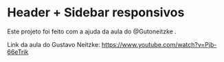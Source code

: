 # Header + Sidebar responsivos
Este projeto foi feito com a ajuda da aula do @Gutoneitzke .

Link da aula do Gustavo Neitzke: https://www.youtube.com/watch?v=Pjb-66eTrik
